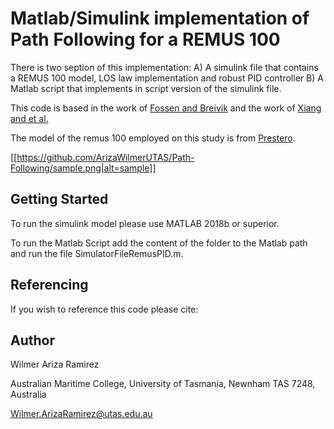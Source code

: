 # Matlab/Simulink implementation of Path Following for a REMUS 100

There is two seption of this implementation:
A) A simulink file that contains a REMUS 100 model, LOS law implementation and robust PID controller
B) A Matlab script that implements in script version of the simulink file.

This code is based in the work of [Fossen and Breivik](http://www.fossen.biz/home/papers/FossenBreivikSkjetneMCMC03.pdf)
and the work of [Xiang and et al.](https://www.sciencedirect.com/science/article/pii/S0305054816302374)

The model of the remus 100 employed on this study is from [Prestero](https://core.ac.uk/download/pdf/4429735.pdf).

[[https://github.com/ArizaWilmerUTAS/Path-Following/sample.png|alt=sample]]

## Getting Started

To run the simulink model please use MATLAB 2018b or superior.

To run the Matlab Script add the content of the folder to the Matlab path and run the file SimulatorFileRemusPID.m.



## Referencing

If you wish to reference this code please cite:



## Author


Wilmer Ariza Ramirez

Australian Maritime College, 
University of Tasmania, Newnham TAS 7248, Australia

Wilmer.ArizaRamirez@utas.edu.au 
